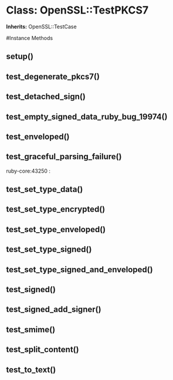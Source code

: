 # Class: OpenSSL::TestPKCS7
**Inherits:** OpenSSL::TestCase
    




#Instance Methods
## setup() [](#method-i-setup)

## test_degenerate_pkcs7() [](#method-i-test_degenerate_pkcs7)

## test_detached_sign() [](#method-i-test_detached_sign)

## test_empty_signed_data_ruby_bug_19974() [](#method-i-test_empty_signed_data_ruby_bug_19974)

## test_enveloped() [](#method-i-test_enveloped)

## test_graceful_parsing_failure() [](#method-i-test_graceful_parsing_failure)
ruby-core:43250
:   

## test_set_type_data() [](#method-i-test_set_type_data)

## test_set_type_encrypted() [](#method-i-test_set_type_encrypted)

## test_set_type_enveloped() [](#method-i-test_set_type_enveloped)

## test_set_type_signed() [](#method-i-test_set_type_signed)

## test_set_type_signed_and_enveloped() [](#method-i-test_set_type_signed_and_enveloped)

## test_signed() [](#method-i-test_signed)

## test_signed_add_signer() [](#method-i-test_signed_add_signer)

## test_smime() [](#method-i-test_smime)

## test_split_content() [](#method-i-test_split_content)

## test_to_text() [](#method-i-test_to_text)

